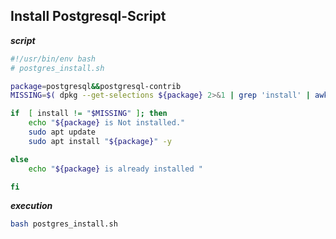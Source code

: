 ## Install Postgresql-Script



**_script_**
```bash
#!/usr/bin/env bash
# postgres_install.sh

package=postgresql&&postgresql-contrib
MISSING=$( dpkg --get-selections ${package} 2>&1 | grep 'install' | awk '{ print $2 }')

if  [ install != "$MISSING" ]; then
    echo "${package} is Not installed."
    sudo apt update
    sudo apt install "${package}" -y   

else
    echo "${package} is already installed "

fi
```

**_execution_**

```bash
bash postgres_install.sh
```
